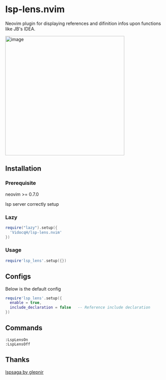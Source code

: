 # lsp-lens.nvim

Neovim plugin for displaying references and difinition infos upon functions like JB's IDEA.

<img width="376" alt="image" src="https://user-images.githubusercontent.com/16725418/217580076-7064cc80-664c-4ade-8e66-a0c75801cf17.png">

## Installation
### Prerequisite
neovim >= 0.7.0

lsp server correctly setup

### Lazy
```lua
require("lazy").setup({
  'VidocqH/lsp-lens.nvim'
})
```

### Usage
```lua
require'lsp_lens'.setup({})
```

## Configs
Below is the default config
```lua
require'lsp_lens'.setup({
  enable = true,
  include_declaration = false   -- Reference include declaration
})
```
## Commands
```
:LspLensOn
:LspLensOff
```

## Thanks
[lspsaga by glepnir](https://github.com/glepnir/lspsaga.nvim#customize-appearance)
